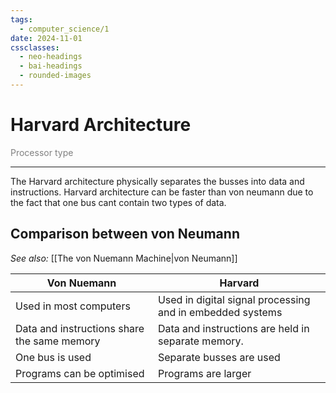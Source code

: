 ```yaml
---
tags:
  - computer_science/1
date: 2024-11-01
cssclasses:
  - neo-headings
  - bai-headings
  - rounded-images
---
```

# Harvard Architecture
<p class="text-center" style="margin:0;color:gray;">Processor type</p>

***
The Harvard architecture physically separates the busses into data and instructions. Harvard architecture can be faster than von neumann due to the fact that one bus cant contain two types of data. 
## Comparison between von Neumann
*See also:* [[The von Nuemann Machine|von Neumann]]

| Von Nuemann                                 | Harvard                                                   |
| ------------------------------------------- | --------------------------------------------------------- |
| Used in most computers                      | Used in digital signal processing and in embedded systems |
| Data and instructions share the same memory | Data and instructions are held in separate memory.        |
| One bus is used                             | Separate busses are used                                  |
| Programs can be optimised                   | Programs are larger                                       |
